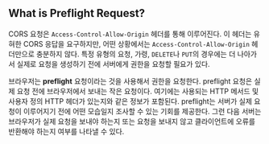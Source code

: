 # 

## What is Preflight Request?

CORS 요청은 `Access-Control-Allow-Origin` 헤더를 통해 이루어진다. 이 헤더는 유혀한 CORS 응답을 요구하지만, 어떤 상황에서는 `Access-Control-Allow-Origin` 헤더만으로 충분하지 않다. 특정 유형의 요청, 가령, `DELETE`나 `PUT`의 경우에는 더 나아가서 실제로 요청을 생성하기 전에 서버에게 권한을 요청할 필요가 있다.

브라우저는 **preflight** 요청이라는 것을 사용해서 권한을 요청한다. preflight 요청은 실제 요청 전에 브라우저에서 보내는 작은 요청이다. 여기에는 사용되는 HTTP 메서드 및 사용자 정의 HTTP 헤더가 있는지와 같은 정보가 포함된다. preflight는 서버가 실제 요청이 이루어지기 전에 어떤 모습일지 조사할 수 있는 기회를 제공한다. 그런 다음 서버는 브라우저가 실제 요청을 보내야 하는지 또는 요청을 보내지 않고 클라이언트에 오류를 반환해야 하는지 여부를 나타낼 수 있다.